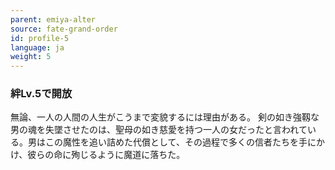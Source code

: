 ```yaml
---
parent: emiya-alter
source: fate-grand-order
id: profile-5
language: ja
weight: 5
---
```


### 絆Lv.5で開放

無論、一人の人間の人生がこうまで変貌するには理由がある。
剣の如き強靱な男の魂を失墜させたのは、聖母の如き慈愛を持つ一人の女だったと言われている。男はこの魔性を追い詰めた代償として、その過程で多くの信者たちを手にかけ、彼らの命に殉じるように魔道に落ちた。
